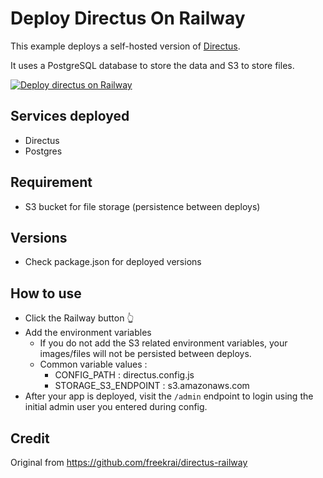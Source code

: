 # Deploy Directus On Railway

This example deploys a self-hosted version of [Directus](https://directus.io). 

It uses a PostgreSQL database to store the data and S3 to store files.

[![Deploy directus on Railway](https://railway.app/button.svg)](https://railway.app/template/y5trbj?referralCode=8EB8ml)

## Services deployed

- Directus
- Postgres

## Requirement

- S3 bucket for file storage (persistence between deploys)

## Versions

- Check package.json for deployed versions

## How to use

- Click the Railway button 👆
- Add the environment variables
  - If you do not add the S3 related environment variables, your images/files will not be persisted between deploys.
  - Common variable values :
    -  CONFIG_PATH : directus.config.js
    -  STORAGE_S3_ENDPOINT : s3.amazonaws.com
- After your app is deployed, visit the `/admin` endpoint to login using the initial admin user you entered during config.

## Credit

Original from https://github.com/freekrai/directus-railway
